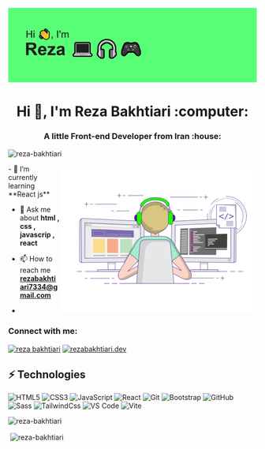 [![MasterHead](./header.png)](https://github.com/Reza-Bakhtiari)
<h1 align="center">Hi 👋, I'm Reza Bakhtiari :computer:</h1>
<h3 align="center">A little Front-end Developer from Iran :house:</h3>

<p align="left"> <img src="https://komarev.com/ghpvc/?username=reza-bakhtiari&label=Profile%20views&color=0e75b6&style=flat" alt="reza-bakhtiari" /> </p>
  <img align="right" alt="Coding" width="400" src="./gif.gif">
- 🌱 I’m currently learning **React js**

- 💬 Ask me about **html , css , javascrip , react**

- 📫 How to reach me **rezabakhtiari7334@gmail.com**
- 
<h3 align="left">Connect with me:</h3>
<p align="left">
<a href="https://linkedin.com/in/reza bakhtiari" target="blank"><img align="center" src="https://raw.githubusercontent.com/rahuldkjain/github-profile-readme-generator/master/src/images/icons/Social/linked-in-alt.svg" alt="reza bakhtiari" height="30" width="40" /></a>
<a href="https://instagram.com/rezabakhtiari.dev" target="blank"><img align="center" src="https://raw.githubusercontent.com/rahuldkjain/github-profile-readme-generator/master/src/images/icons/Social/instagram.svg" alt="rezabakhtiari.dev" height="30" width="40" /></a>
</p>

## ⚡ Technologies

![HTML5](https://img.shields.io/badge/-HTML5-E34F26?style=flat-square&logo=html5&logoColor=white)
![CSS3](https://img.shields.io/badge/-CSS3-1572B6?style=flat-square&logo=css3)
![JavaScript](https://img.shields.io/badge/-JavaScript-black?style=flat-square&logo=javascript)
![React](https://img.shields.io/badge/-React-black?style=flat-square&logo=react)
![Git](https://img.shields.io/badge/-Git-black?style=flat-square&logo=git)
![Bootstrap](https://img.shields.io/badge/-Bootstrap-563D7C?style=flat-square&logo=bootstrap)
![GitHub](https://img.shields.io/badge/-GitHub-181717?style=flat-square&logo=github)
![Sass](https://img.shields.io/badge/-Sass-%23CC6699?style=flat-square&logo=sass&logoColor=ffffff)
![TailwindCss](https://img.shields.io/badge/-TailwindCss-%231a202c?style=flat-square&logo=tailwind-css)
![VS Code](https://img.shields.io/badge/-VSCode-%23007ACC?style=flat-square&logo=visual-studio-code)
![Vite](https://img.shields.io/badge/-Vite-%23646CFF?style=flat-square&logo=vite&logoColor=ffffff)



<p><img align="left" src="https://github-readme-stats.vercel.app/api/top-langs?username=reza-bakhtiari&show_icons=true&locale=en&layout=compact" alt="reza-bakhtiari" /></p>
<br/>
<p>&nbsp;<img align="center" src="https://github-readme-stats.vercel.app/api?username=reza-bakhtiari&show_icons=true&locale=en" alt="reza-bakhtiari" /></p>

